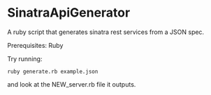 # SinatraApiGenerator

A ruby script that generates sinatra rest services from a JSON spec.

Prerequisites: Ruby

Try running:

```ruby generate.rb example.json```

and look at the NEW_server.rb file it outputs.
